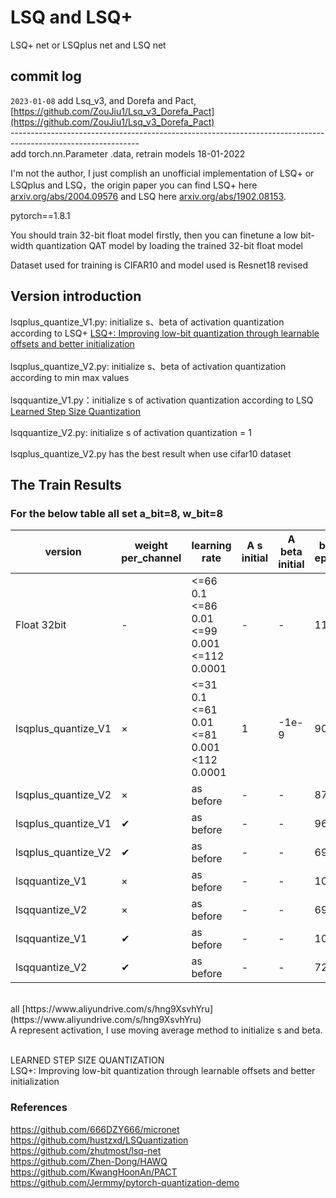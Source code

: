 # LSQ and LSQ+<br>
LSQ+ net or LSQplus net and LSQ net <br>

## commit log<br>
`
2023-01-08
`
add Lsq_v3, and Dorefa and Pact, [https://github.com/ZouJiu1/Lsq_v3_Dorefa_Pact](https://github.com/ZouJiu1/Lsq_v3_Dorefa_Pact)<br>
--------------------------------------------------------------------------------------------------------------<br>
add torch.nn.Parameter .data, retrain models 18-01-2022<br>

I'm not the author, I just complish an unofficial implementation of LSQ+ or LSQplus and LSQ，the origin paper you can find LSQ+ here [arxiv.org/abs/2004.09576](https://arxiv.org/abs/2004.09576) and LSQ here [arxiv.org/abs/1902.08153](https://arxiv.org/abs/1902.08153).<br>

pytorch==1.8.1<br>

You should train 32-bit float model firstly, then you can finetune a low bit-width quantization QAT model by loading the trained 32-bit float model<br>

Dataset used for training is CIFAR10 and model used is Resnet18 revised<br>

## Version introduction
lsqplus_quantize_V1.py: initialize s、beta of activation quantization according to LSQ+ [LSQ+: Improving low-bit quantization through learnable offsets and better initialization](https://arxiv.org/abs/2004.09576)<br><br>
lsqplus_quantize_V2.py: initialize s、beta of activation quantization according to min max values<br><br>
lsqquantize_V1.py：initialize s of activation quantization according to LSQ [Learned Step Size Quantization](https://arxiv.org/abs/1902.08153)<br><br>
lsqquantize_V2.py: initialize s of activation quantization = 1<br><br>
lsqplus_quantize_V2.py has the best result when use cifar10 dataset<br>

## The Train Results 
### For the below table all set a_bit=8, w_bit=8
| version | weight per_channel | learning rate | A s initial | A beta initial | best epoch | Accuracy | models
| ------ | --------- | ------ | ------ | ------ | ------ | ------ | ------ |
| Float 32bit | - | <=66 0.1<br><=86 0.01<br><=99 0.001<br><=112 0.0001 | - | - | 112 | 92.6 | [https://www.aliyundrive.com/s/6B2AZ45fFjx](https://www.aliyundrive.com/s/6B2AZ45fFjx) |
| lsqplus_quantize_V1 | × | <=31 0.1<br><=61 0.01<br><=81 0.001<br><112 0.0001 | 1 | -1e-9 | 90 | 90.3 | [https://www.aliyundrive.com/s/FNZRhoTe8uW](https://www.aliyundrive.com/s/FNZRhoTe8uW) |
| lsqplus_quantize_V2 | × | as before | - | - | 87 | 92.8 | [https://www.aliyundrive.com/s/WDH3ZnEa7vy](https://www.aliyundrive.com/s/WDH3ZnEa7vy) |
| lsqplus_quantize_V1 | ✔ | as before | - | - | 96 | 91.19  | [https://www.aliyundrive.com/s/JATsi4vdurp](https://www.aliyundrive.com/s/JATsi4vdurp) |
| lsqplus_quantize_V2 | ✔ | as before | - | - | 69 | 92.8 | [https://www.aliyundrive.com/s/LRWHaBLQGWc](https://www.aliyundrive.com/s/LRWHaBLQGWc) |
| lsqquantize_V1 | × | as before | - | - | 102 | 91.89 | [https://www.aliyundrive.com/s/nR1KZZRuB23](https://www.aliyundrive.com/s/nR1KZZRuB23) |
| lsqquantize_V2 | × | as before | - | - | 69 | 91.82 | [https://www.aliyundrive.com/s/7fjmViqUvh4](https://www.aliyundrive.com/s/7fjmViqUvh4) |
| lsqquantize_V1 | ✔ | as before | - | - | 108 | 91.29 | [https://www.aliyundrive.com/s/](https://www.aliyundrive.com/s/PX84qGorVxY) |
| lsqquantize_V2 | ✔ | as before | - | - | 72 | 91.72 | [https://www.aliyundrive.com/s/7nGvMVZcKp7](https://www.aliyundrive.com/s/7nGvMVZcKp7) |
<br>
all [https://www.aliyundrive.com/s/hng9XsvhYru](https://www.aliyundrive.com/s/hng9XsvhYru)  
<br>
A represent activation, I use moving average method to initialize s and beta.<br><br>

LEARNED STEP SIZE QUANTIZATION<br>
LSQ+: Improving low-bit quantization through learnable offsets and better initialization<br>

### References<br>
https://github.com/666DZY666/micronet<br>
https://github.com/hustzxd/LSQuantization<br>
https://github.com/zhutmost/lsq-net<br>
https://github.com/Zhen-Dong/HAWQ<br>
https://github.com/KwangHoonAn/PACT<br>
https://github.com/Jermmy/pytorch-quantization-demo<br>

